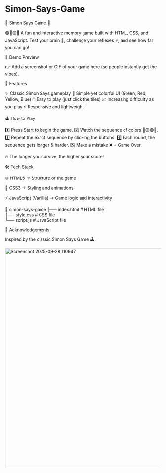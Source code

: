 # Simon-Says-Game
🎉 Simon Says Game 🎉

🟢🔵🟡🔴
A fun and interactive memory game built with HTML, CSS, and JavaScript.
Test your brain 🧠, challenge your reflexes ⚡, and see how far you can go!

📸 Demo Preview

👉 Add a screenshot or GIF of your game here (so people instantly get the vibes).

🚀 Features

✨ Classic Simon Says gameplay
🎨 Simple yet colorful UI (Green, Red, Yellow, Blue)
🖱️ Easy to play (just click the tiles)
📈 Increasing difficulty as you play
⚡ Responsive and lightweight

🕹️ How to Play

1️⃣ Press Start to begin the game.
2️⃣ Watch the sequence of colors 🔴🟡🟢🔵.
3️⃣ Repeat the exact sequence by clicking the buttons.
4️⃣ Each round, the sequence gets longer & harder.
5️⃣ Make a mistake ❌ = Game Over.

🔥 The longer you survive, the higher your score!

🛠️ Tech Stack

🌐 HTML5 → Structure of the game

🎨 CSS3 → Styling and animations

⚡ JavaScript (Vanilla) → Game logic and interactivity

📁 simon-says-game
 ├── index.html   # HTML file  
 ├── style.css    # CSS file  
 └── script.js    # JavaScript file  

🙌 Acknowledgements

Inspired by the classic Simon Says Game 🕹️.

<img width="820" height="709" alt="Screenshot 2025-09-28 110947" src="https://github.com/user-attachments/assets/14d4031b-1c7f-48ab-841a-c8a09930bcbd" />

